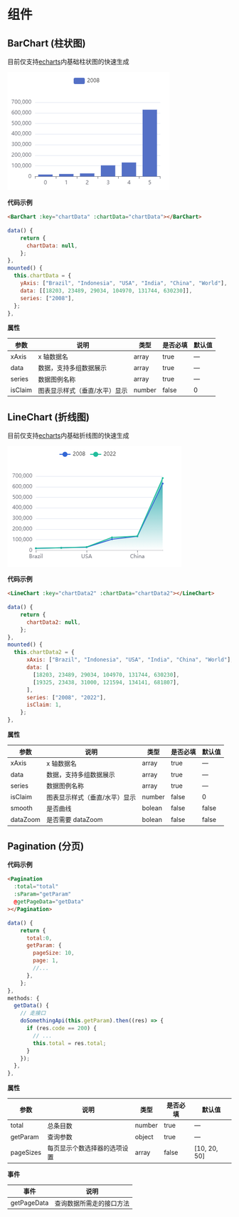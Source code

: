 # 组件

## BarChart (柱状图)

目前仅支持[echarts](https://echarts.apache.org/examples/zh/index.html#chart-type-bar)内基础柱状图的快速生成

<img src="../.vuepress/public/img/barChart1.png">

**代码示例**

```html
<BarChart :key="chartData" :chartData="chartData"></BarChart>
```

```js
data() {
    return {
      chartData: null,
    };
},
mounted() {
  this.chartData = {
    yAxis: ["Brazil", "Indonesia", "USA", "India", "China", "World"],
    data: [[18203, 23489, 29034, 104970, 131744, 630230]],
    series: ["2008"],
  };
},

```

**属性**

| 参数    | 说明                          | 类型   | 是否必填 | 默认值 |
| ------- | ----------------------------- | ------ | -------- | ------ |
| xAxis   | x 轴数据名                    | array  | true     | —      |
| data    | 数据，支持多组数据展示        | array  | true     | —      |
| series  | 数据图例名称                  | array  | true     | —      |
| isClaim | 图表显示样式（垂直/水平）显示 | number | false    | 0      |

## LineChart (折线图)

目前仅支持[echarts](https://echarts.apache.org/examples/zh/index.html#chart-type-bar)内基础折线图的快速生成

<img src="../.vuepress/public/img/lineChart1.png">

**代码示例**

```html
<LineChart :key="chartData2" :chartData="chartData2"></LineChart>
```

```js
data() {
    return {
      chartData2: null,
    };
},
mounted() {
  this.chartData2 = {
      xAxis: ["Brazil", "Indonesia", "USA", "India", "China", "World"],
      data: [
        [18203, 23489, 29034, 104970, 131744, 630230],
        [19325, 23438, 31000, 121594, 134141, 681807],
      ],
      series: ["2008", "2022"],
      isClaim: 1,
    };
},

```

**属性**

| 参数     | 说明                          | 类型   | 是否必填 | 默认值 |
| -------- | ----------------------------- | ------ | -------- | ------ |
| xAxis    | x 轴数据名                    | array  | true     | —      |
| data     | 数据，支持多组数据展示        | array  | true     | —      |
| series   | 数据图例名称                  | array  | true     | —      |
| isClaim  | 图表显示样式（垂直/水平）显示 | number | false    | 0      |
| smooth   | 是否曲线                      | bolean | false    | false  |
| dataZoom | 是否需要 dataZoom             | bolean | false    | false  |

## Pagination (分页)

**代码示例**

```html
<Pagination
  :total="total"
  :sParam="getParam"
  @getPageData="getData"
></Pagination>
```

```js
data() {
    return {
      total:0,
      getParam: {
        pageSize: 10,
        page: 1,
        //...
      },
    };
},
methods: {
  getData() {
    // 走接口
    doSomethingApi(this.getParam).then((res) => {
      if (res.code == 200) {
        // ...
        this.total = res.total;
      }
    });
  },
},
```

**属性**

| 参数      | 说明                         | 类型   | 是否必填 | 默认值       |
| --------- | ---------------------------- | ------ | -------- | ------------ |
| total     | 总条目数                     | number | true     | —            |
| getParam  | 查询参数                     | object | true     | —            |
| pageSizes | 每页显示个数选择器的选项设置 | array  | false    | [10, 20, 50] |

**事件**

| 事件        | 说明                     |
| ----------- | ------------------------ |
| getPageData | 查询数据所需走的接口方法 |
